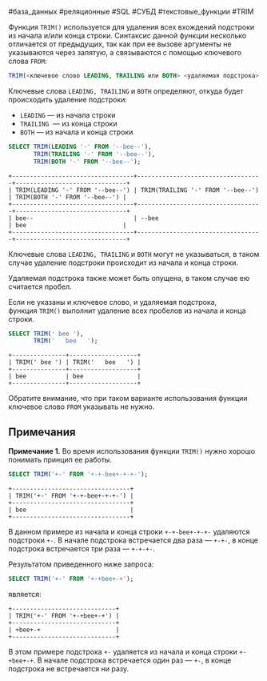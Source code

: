 #база_данных #реляционные #SQL #СУБД #текстовые_функции #TRIM 

Функция `TRIM()` используется для удаления всех вхождений подстроки из начала и/или конца строки. Синтаксис данной функции несколько отличается от предыдущих, так как при ее вызове аргументы не указываются через запятую, а связываются с помощью ключевого слова `FROM`:
```sql
TRIM(<ключевое слово LEADING, TRAILING или BOTH> <удаляемая подстрока> FROM <исходная строка>)
```
Ключевые слова `LEADING, TRAILING` и `BOTH` определяют, откуда будет происходить удаление подстроки:
- `LEADING` — из начала строки
- `TRAILING`  — из конца строки
- `BOTH` — из начала и конца строки

```sql
SELECT TRIM(LEADING '-' FROM '--bee--'),
       TRIM(TRAILING '-' FROM '--bee--'),
       TRIM(BOTH '-' FROM '--bee--');
```
```
+----------------------------------+-----------------------------------+-------------------------------+
| TRIM(LEADING '-' FROM '--bee--') | TRIM(TRAILING '-' FROM '--bee--') | TRIM(BOTH '-' FROM '--bee--') |
+----------------------------------+-----------------------------------+-------------------------------+
| bee--                            | --bee                             | bee                           |
+----------------------------------+-----------------------------------+-------------------------------+
```
Ключевые слова `LEADING, TRAILING` и `BOTH` могут не указываться, в таком случае удаление подстроки происходит из начала и конца строки.

Удаляемая подстрока также может быть опущена, в таком случае ею считается пробел.

Если не указаны и ключевое слово, и удаляемая подстрока, функция `TRIM()` выполнит удаление всех пробелов из начала и конца строки.
```sql
SELECT TRIM(' bee '),
       TRIM('   bee   ');
```
```
+---------------+-------------------+
| TRIM(' bee ') | TRIM('   bee   ') |
+---------------+-------------------+
| bee           | bee               |
+---------------+-------------------+
```
Обратите внимание, что при таком варианте использования функции ключевое слово `FROM` указывать не нужно.

## Примечания
**Примечание 1.** Во время использования функции `TRIM()` нужно хорошо понимать принцип ее работы.
```sql
SELECT TRIM('+-' FROM '+-+-bee+-+-+-');
```
```no-highlight
+---------------------------------+
| TRIM('+-' FROM '+-+-bee+-+-+-') |
+---------------------------------+
| bee                             |
+---------------------------------+
```

В данном примере из начала и конца строки `+-+-bee+-+-+-` удаляются подстроки `+-`. В начале подстрока встречается два раза — `+-+-`, в конце подстрока встречается три раза — `+-+-+-`.

Результатом приведенного ниже запроса:

```sql
SELECT TRIM('+-' FROM '+-+bee+-+');
```

является:

```no-highlight
+-----------------------------+
| TRIM('+-' FROM '+-+bee+-+') |
+-----------------------------+
| +bee+-+                     |
+-----------------------------+
```

В этом примере подстрока `+-` удаляется из начала и конца строки `+-+bee+-+`. В начале подстрока встречается один раз — `+-`, в конце подстрока не встречается ни разу. 

